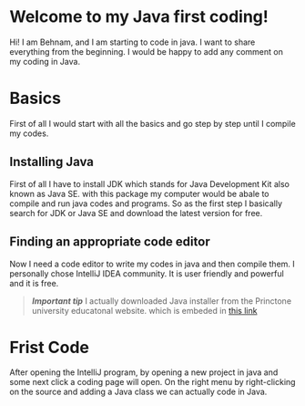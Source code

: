 # Welcome to my Java first coding!
Hi! I am Behnam, and I am starting to code in java. I want to share everything from the beginning.
I would be happy to add any comment on my coding in Java.
# Basics
First of all I would start with all the basics and go step by step until I compile my codes.
## Installing Java
First of all I have to install JDK which stands for Java Development Kit also known as Java SE. with this package my computer would be abale to compile and run java codes and programs. So as the first step I basically search for JDK or Java SE and download the latest version for free.

## Finding an appropriate code editor
Now I need a code editor to write my codes in java and then compile them.
I personally chose IntelliJ IDEA community. It is user friendly and powerful and it is free.

> ***Important tip***
I actually downloaded Java installer from the Princtone university educatonal website. which is embeded in [this link](https://lift.cs.princeton.edu/java/windows/)


# Frist Code
After opening the IntelliJ program, by opening a new project in java and some next click a coding page will open. On the right menu by right-clicking on the source and adding a Java class we can actually code in Java.


